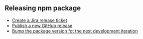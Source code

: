 ## Releasing npm package

* [Create a Jira release ticket](https://jira.sonarsource.com/projects/REL)
* [Publish a new GitHub release](https://github.com/SonarSource/eslint-plugin-sonarjs/releases/new)
* [Bump the package version fot the next development iteration](https://github.com/SonarSource/eslint-plugin-sonarjs/pull/364/files)
